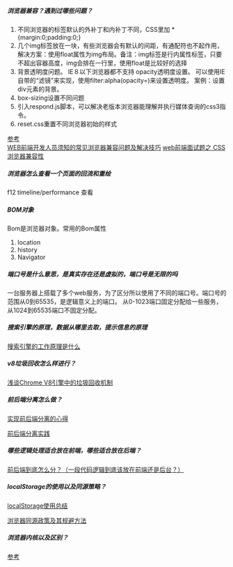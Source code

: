 ##### 浏览器兼容？遇到过哪些问题？
1. 不同浏览器的标签默认的外补丁和内补丁不同，CSS里加 *{margin:0;padding:0;}
2. 几个img标签放在一块，有些浏览器会有默认的间距，有通配符也不起作用，解决方案：使用float属性为img布局。备注：img标签是行内属性标签，只要不超出容器高度，img会排在一行里，使用float是比较好的选择
3. 背景透明度问题。
   IE８以下浏览器都不支持 opacity透明度设置。
   可以使用IE自带的“滤镜”来实现，使用filter:alpha(opacity=)来设置透明度。
   案例：设置div元素的背景。
4. box-sizing设置不同问题
5. 引入respond.js脚本，可以解决老版本浏览器能理解并执行媒体查询的css3指令。
6. reset.css重置不同浏览器初始的样式
   
[参考](https://zhuanlan.zhihu.com/p/25975404)   
[WEB前端开发人员须知的常见浏览器兼容问题及解决技巧](https://blog.csdn.net/xustart7720/article/details/73604651/)
[web前端面试题之 CSS浏览器兼容性](https://blog.csdn.net/Wz1135640/article/details/78192648)   
   
##### 浏览器怎么查看一个页面的回流和重绘
f12 timeline/performance 查看

##### BOM对象
Bom是浏览器对象。常用的Bom属性

1. location
2. history
3. Navigator

##### 端口号是什么意思，是真实存在还是虚拟的，端口号是无限的吗
一台服务器上搭载了多个web服务，为了区分所以使用了不同的端口号。端口号的范围从0到65535，是逻辑意义上的端口。
从0-1023端口固定分配给一些服务，从1024到65535端口不固定分配。

##### 搜索引擎的原理，数据从哪里去取，提示信息的原理
[搜索引擎的工作原理是什么](https://www.zhihu.com/question/19937854)

##### v8垃圾回收怎么样进行？
[浅谈Chrome V8引擎中的垃圾回收机制](https://www.cnblogs.com/liangdaye/p/4654734.html)

##### 前后端分离怎么做？
[实现前后端分离的心得](http://blog.jobbole.com/111624/)

[前后端分离实践](https://segmentfault.com/a/1190000009329474?_ea=2038402)

##### 哪些逻辑处理适合放在前端，哪些适合放在后端？
[前后端到底怎么分？（一段代码逻辑到底该放在前端还是后台？）](https://blog.csdn.net/qq_35120986/article/details/80947175)

##### localStorage的使用以及同源策略？
[localStorage使用总结](https://www.cnblogs.com/st-leslie/p/5617130.html)

[浏览器同源政策及其规避方法](http://www.ruanyifeng.com/blog/2016/04/same-origin-policy.html)

##### 浏览器内核以及区别？
[参考](https://blog.csdn.net/weixin_38399962/article/details/80108079)
